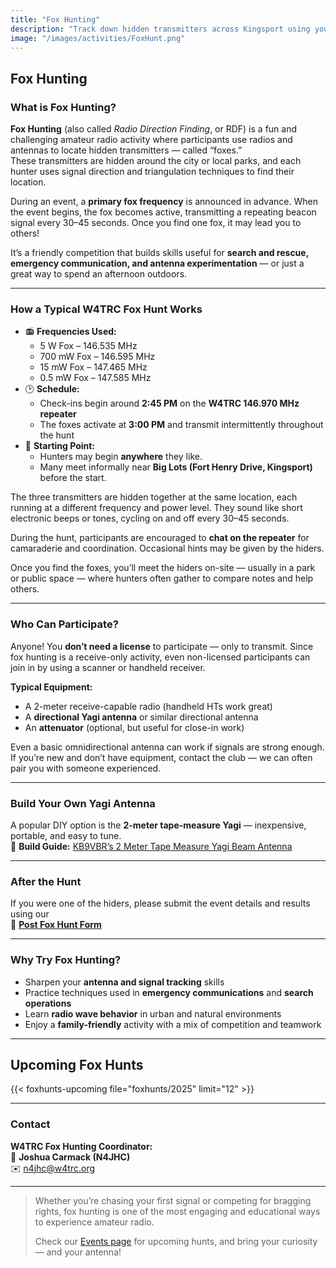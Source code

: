 ```yaml
---
title: "Fox Hunting"
description: "Track down hidden transmitters across Kingsport using your radio and antenna — a fun, skill-building event for all ages!"
image: "/images/activities/FoxHunt.png"
---
```

## Fox Hunting

### What is Fox Hunting?
**Fox Hunting** (also called *Radio Direction Finding*, or RDF) is a fun and challenging amateur radio activity where participants use radios and antennas to locate hidden transmitters — called “foxes.”  
These transmitters are hidden around the city or local parks, and each hunter uses signal direction and triangulation techniques to find their location.

During an event, a **primary fox frequency** is announced in advance. When the event begins, the fox becomes active, transmitting a repeating beacon signal every 30–45 seconds. Once you find one fox, it may lead you to others!

It’s a friendly competition that builds skills useful for **search and rescue, emergency communication, and antenna experimentation** — or just a great way to spend an afternoon outdoors.

---

### How a Typical W4TRC Fox Hunt Works
- 📻 **Frequencies Used:**  
  - 5 W Fox – 146.535 MHz  
  - 700 mW Fox – 146.595 MHz  
  - 15 mW Fox – 147.465 MHz  
  - 0.5 mW Fox – 147.585 MHz  
- 🕑 **Schedule:**  
  - Check-ins begin around **2:45 PM** on the **W4TRC 146.970 MHz repeater**  
  - The foxes activate at **3:00 PM** and transmit intermittently throughout the hunt  
- 📍 **Starting Point:**  
  - Hunters may begin **anywhere** they like.  
  - Many meet informally near **Big Lots (Fort Henry Drive, Kingsport)** before the start.  

The three transmitters are hidden together at the same location, each running at a different frequency and power level. They sound like short electronic beeps or tones, cycling on and off every 30–45 seconds.

During the hunt, participants are encouraged to **chat on the repeater** for camaraderie and coordination. Occasional hints may be given by the hiders.

Once you find the foxes, you’ll meet the hiders on-site — usually in a park or public space — where hunters often gather to compare notes and help others.

---

### Who Can Participate?
Anyone! You **don’t need a license** to participate — only to transmit. Since fox hunting is a receive-only activity, even non-licensed participants can join in by using a scanner or handheld receiver.

**Typical Equipment:**
- A 2-meter receive-capable radio (handheld HTs work great)  
- A **directional Yagi antenna** or similar directional antenna  
- An **attenuator** (optional, but useful for close-in work)

Even a basic omnidirectional antenna can work if signals are strong enough. If you’re new and don’t have equipment, contact the club — we can often pair you with someone experienced.

---

### Build Your Own Yagi Antenna
A popular DIY option is the **2-meter tape-measure Yagi** — inexpensive, portable, and easy to tune.  
📘 **Build Guide:** [KB9VBR’s 2 Meter Tape Measure Yagi Beam Antenna](https://www.jpole-antenna.com/2017/02/07/build-it-2-meter-tape-measure-yagi-beam-antenna/)

---

### After the Hunt
If you were one of the hiders, please submit the event details and results using our  
📝 **[Post Fox Hunt Form](https://forms.gle/fYNwdUsueAcKeyvM9)**

---

### Why Try Fox Hunting?
- Sharpen your **antenna and signal tracking** skills  
- Practice techniques used in **emergency communications** and **search operations**  
- Learn **radio wave behavior** in urban and natural environments  
- Enjoy a **family-friendly** activity with a mix of competition and teamwork

---

## Upcoming Fox Hunts
{{< foxhunts-upcoming file="foxhunts/2025" limit="12" >}}


---

### Contact
**W4TRC Fox Hunting Coordinator:**  
📡 **Joshua Carmack (N4JHC)**  
✉️ n4jhc@w4trc.org

---

> Whether you’re chasing your first signal or competing for bragging rights, fox hunting is one of the most engaging and educational ways to experience amateur radio.  
>  
> Check our [Events page](/events/) for upcoming hunts, and bring your curiosity — and your antenna!
